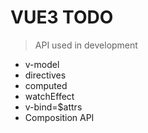 # VUE3 TODO

>API used in development

- v-model
- directives
- computed
- watchEffect
- v-bind=$attrs
- Composition API
